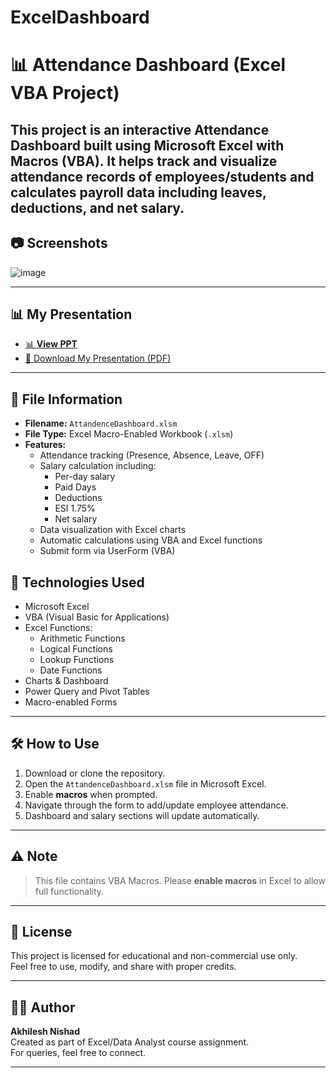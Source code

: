 # ExcelDashboard
# 📊 Attendance Dashboard (Excel VBA Project)

This project is an interactive **Attendance Dashboard** built using **Microsoft Excel with Macros (VBA)**. It helps track and visualize attendance records of employees/students and calculates payroll data including leaves, deductions, and net salary.
---

## 📷 Screenshots
   ![image](https://github.com/user-attachments/assets/20a8434b-e84d-4465-bd0a-b5aed73f3166)

---
## 📊 My  Presentation
- [📊 **View  PPT**](https://www.canva.com/design/DAGpHAbZdtU/rUgcVaroyX_XJOYlUzMX2A/view?utm_content=DAGpHAbZdtU&utm_campaign=designshare&utm_medium=link2&utm_source=uniquelinks&utlId=h85818413c0)
- [📑 Download My Presentation (PDF)](./ppt.pdf)

---

## 📁 File Information

- **Filename:** `AttandenceDashboard.xlsm`
- **File Type:** Excel Macro-Enabled Workbook (`.xlsm`)
- **Features:**
  - Attendance tracking (Presence, Absence, Leave, OFF)
  - Salary calculation including:
    - Per-day salary
    - Paid Days
    - Deductions
    - ESI 1.75%
    - Net salary
  - Data visualization with Excel charts
  - Automatic calculations using VBA and Excel functions
  - Submit form via UserForm (VBA)
## 🧩 Technologies Used

- Microsoft Excel
- VBA (Visual Basic for Applications)
- Excel Functions:
  - Arithmetic Functions
  - Logical Functions
  - Lookup Functions
  - Date Functions
- Charts & Dashboard
- Power Query and Pivot Tables
- Macro-enabled Forms

---

## 🛠️ How to Use

1. Download or clone the repository.
2. Open the `AttandenceDashboard.xlsm` file in Microsoft Excel.
3. Enable **macros** when prompted.
4. Navigate through the form to add/update employee attendance.
5. Dashboard and salary sections will update automatically.

---

## ⚠️ Note

> This file contains VBA Macros. Please **enable macros** in Excel to allow full functionality.

---

## 📄 License

This project is licensed for educational and non-commercial use only.  
Feel free to use, modify, and share with proper credits.

---

## 👨‍💻 Author

**Akhilesh Nishad**  
Created as part of Excel/Data Analyst course assignment.  
For queries, feel free to connect.

---
